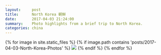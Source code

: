 ```yaml
---
layout:     post
title:      North Korea 朝鲜
date:       2017-04-03 21:24:00
summary:    Photo highlights from a brief trip to North Korea.
categories: china
---
```


{% for image in site.static_files %}
    {% if image.path contains 'posts/2017-04-03-North-Korea-Photos' %}
        <img src="{{ site.url }}{{ image.path }}" />
    {% endif %}
{% endfor %}

